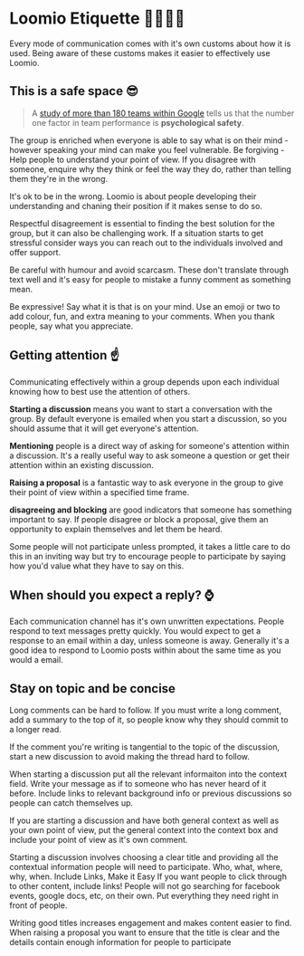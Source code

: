 # Loomio Etiquette 👨‍👩‍👧‍👦

Every mode of communication comes with it's own customs about how it is used.
Being aware of these customs makes it easier to effectively use Loomio.

## This is a safe space 😎
> A [study of more than 180 teams within Google](https://rework.withgoogle.com/blog/five-keys-to-a-successful-google-team/) tells us that the number one factor in team performance is __psychological safety__.

The group is enriched when everyone is able to say what is on their mind - however speaking your mind can make you feel vulnerable. Be forgiving - Help people to understand your point of view. If you disagree with someone, enquire why they think or feel the way they do, rather than telling them they're in the wrong.

It's ok to be in the wrong. Loomio is about people developing their understanding and chaning their position if it makes sense to do so.

Respectful disagreement is essential to finding the best solution for the group, but it can also be challenging work. If a situation starts to get stressful consider ways you can reach out to the individuals involved and offer support.

Be careful with humour and avoid scarcasm. These don't translate through text well and it's easy for people to mistake a funny comment as something mean.

Be expressive! Say what it is that is on your mind. Use an emoji or two to add colour, fun, and extra meaning to your comments. When you thank people, say what you appreciate. 

## Getting attention ☝️
Communicating effectively within a group depends upon each individual knowing how to best use the attention of others.

__Starting a discussion__ means you want to start a conversation with the group.  By default everyone is emailed when you start a discussion, so you should assume that it will get everyone's attention. 

__Mentioning__ people is a direct way of asking for someone's attention within a discussion. It's a really useful way to ask someone a question or get their attention within an existing discussion.

__Raising a proposal__ is a fantastic way to ask everyone in the group to give their point of view within a specified time frame.

__disagreeing and blocking__ are good indicators that someone has something important to say. If people disagree or block a proposal, give them an opportunity to explain themselves and let them be heard.

Some people will not participate unless prompted, it takes a little care to do this in an inviting way but try to encourage people to participate by saying how you'd value what they have to say on this.

## When should you expect a reply? ⌚️
Each communication channel has it's own unwritten expectations. People respond to text messages pretty quickly. You would expect to get a response to an email within a day, unless someone is away. Generally it's a good idea to respond to Loomio posts within about the same time as you would a email.

## Stay on topic and be concise

Long comments can be hard to follow. If you must write a long comment, add a summary to the top of it, so people know why they should commit to a longer read.

If the comment you're writing is tangential to the topic of the discussion, start a new discussion to avoid making the thread hard to follow.

When starting a discussion put all the relevant informaiton into the context  field. Write your message as if to someone who has never heard of it before. Include links to relevant background info or previous discussions so people can catch themselves up.

If you are starting a discussion and have both general context as well as your own point of view, put the general context into the context box and include your point of view as it's own comment.

Starting a discussion involves choosing a clear title and providing all the contextual information people will need to participate. 
Who, what, where, why, when.
Include Links, Make it Easy
If you want people to click through to other content, include links! People will not go searching for facebook events, google docs, etc, on their own. Put everything they need right in front of people.

Writing good titles increases engagement and makes content easier to find.
When raising a proposal you want to ensure that the title is clear and the details contain enough information for people to participate 



